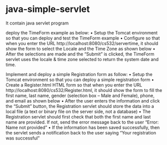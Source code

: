 # java-simple-servlet
It contain java servlet program 

 deploy the TimeForm example as below: 
• Setup the Tomcat environment so that you can deploy and test the TimeForm example
• Configure so that when you enter the URL http://localhost:8080/cs532/servertime, it should show the
form to select the Locale and the Time Zone as shown below
• After the selections are made and the “Submit” is clicked, the TimeForm servlet uses the locale & time
zone selected to return the system date and time.

Implement and deploy a simple Registration form as follow:
• Setup the Tomcat environment so that you can deploy a simple registration form
• Create a Register.html HTML form so that when you enter the URL
http://localhost:8080/cs532/Register.html, it should show the form to fill the first name, last name,
gender (selection box – Male and Female), phone, and email as shown below
• After the user enters the information and click the “Submit” button, the Registration servlet should
store the data into a local file (a text or binary file on the server side, not a database)
• The Registration servlet should first check that both the first name and last name are provided. If not,
send the error message back to the user “Error: Name not provided”
• If the information has been saved successfully, then the servlet sends a notification back to the user
saying “Your registration was successful” 
